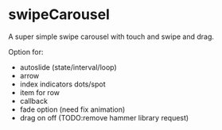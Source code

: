 swipeCarousel
=============

A super simple swipe carousel with touch and swipe and drag.

Option for:

- autoslide (state/interval/loop)
- arrow
- index indicators dots/spot
- item for row
- callback
- fade option (need fix animation)
- drag on off (TODO:remove hammer library request)
